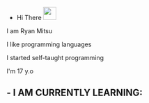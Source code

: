 - Hi There <img src="https://raw.githubusercontent.com/aemmadi/aemmadi/master/wave.gif" width="30px">


I am Ryan Mitsu 

I like programming languages

I started self-taught programming

I'm 17 y.o

## - I AM CURRENTLY LEARNING:








